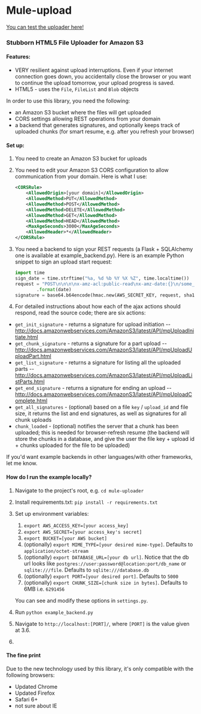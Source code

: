 Mule-upload
===========

[You can test the uploader here!](http://mule-uploader.com/)

### Stubborn HTML5 File Uploader for Amazon S3

#### Features:

* VERY resilient against upload interruptions. Even if your internet connection goes down, you accidentally close the browser or you want to continue the upload tomorrow, your upload progress is saved.
* HTML5 - uses the `File`, `FileList` and `Blob` objects

In order to use this library, you need the following:

* an Amazon S3 bucket where the files will get uploaded
* CORS settings allowing REST operations from your domain
* a backend that generates signatures, and optionally keeps track of uploaded chunks (for smart resume, e.g. after you refresh your browser)

#### Set up:

1. You need to create an Amazon S3 bucket for uploads
2. You need to edit your Amazon S3 CORS configuration to allow communication from your domain. Here is what I use:

     ```xml
     <CORSRule>
         <AllowedOrigin>[your domain]</AllowedOrigin>
         <AllowedMethod>PUT</AllowedMethod>
         <AllowedMethod>POST</AllowedMethod>
         <AllowedMethod>DELETE</AllowedMethod>
         <AllowedMethod>GET</AllowedMethod>
         <AllowedMethod>HEAD</AllowedMethod>
         <MaxAgeSeconds>3000</MaxAgeSeconds>
         <AllowedHeader>*</AllowedHeader>
     </CORSRule>
     ```

3. You need a backend to sign your REST requests (a Flask + SQLAlchemy one is available at example_backend.py). Here is an example Python snippet to sign an upload start request:

    ```python
    import time
    sign_date = time.strftime("%a, %d %b %Y %X %Z", time.localtime())
    request = "POST\n\n\n\nx-amz-acl:public-read\nx-amz-date:{}\n/some_key?uploads" \
            .format(date)
    signature = base64.b64encode(hmac.new(AWS_SECRET_KEY, request, sha1).digest())
    ````

4. For detailed instructions about how each of the ajax actions should respond, read the source code; there are six actions:
  * `get_init_signature` - returns a signature for upload initiation -- http://docs.amazonwebservices.com/AmazonS3/latest/API/mpUploadInitiate.html
  * `get_chunk_signature` - returns a signature for a part upload -- http://docs.amazonwebservices.com/AmazonS3/latest/API/mpUploadUploadPart.html
  * `get_list_signature` - returns a signature for listing all the uploaded parts -- http://docs.amazonwebservices.com/AmazonS3/latest/API/mpUploadListParts.html
  * `get_end_signature` - returns a signature for ending an upload -- http://docs.amazonwebservices.com/AmazonS3/latest/API/mpUploadComplete.html
  * `get_all_signatures` - (optional) based on a file `key` / `upload_id` and file size, it returns the list and end signatures, as well as signatures for all chunk uploads
  * `chunk_loaded` - (optional) notifies the server that a chunk has been uploaded; this is needed for browser-refresh resume (the backend will store the chunks in a database, and give the user the file key + upload id + chunks uploaded for the file to be uploaded)


If you'd want example backends in other languages/with other frameworks, let me know.


#### How do I run the example locally?

1. Navigate to the project's root, e.g. `cd mule-uploader`
2. Install requirements.txt: `pip install -r requirements.txt`
3. Set up environment variables:
   1. `export AWS_ACCESS_KEY=[your access_key]`
   2. `export AWS_SECRET=[your access_key's secret]`
   3. `export BUCKET=[your AWS bucket]`
   4. (optionally) `export MIME_TYPE=[your desired mime-type]`. Defaults to `application/octet-stream`
   5. (optionally) `export DATABASE_URL=[your db url]`. Notice that the db url looks like `postgres://user:password@location:port/db_name` or `sqlite:///file`. Defaults to `sqlite:///database.db`
   6. (optionally) `export PORT=[your desired port]`. Defaults to `5000`
   7. (optionally) `export CHUNK_SIZE=[chunk size in bytes]`. Defaults to 6MB i.e. `6291456`

   You can see and modify these options in `settings.py`.

4. Run `python example_backend.py`
5. Navigate to `http://localhost:[PORT]/`, where `[PORT]` is the value given at 3.6.
6. 

#### The fine print

Due to the new technology used by this library, it's only compatible with the following browsers:

* Updated Chrome
* Updated Firefox
* Safari 6+
* not sure about IE
